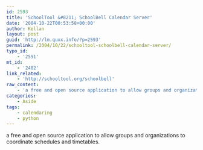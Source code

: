 ```yaml
---
id: 2593
title: 'SchoolTool &#8211; SchoolBell Calendar Server'
date: '2004-10-22T00:53:58+00:00'
author: Kellan
layout: post
guid: 'http://lm.quxx.info/?p=2593'
permalink: /2004/10/22/schooltool-schoolbell-calendar-server/
typo_id:
    - '2591'
mt_id:
    - '2482'
link_related:
    - 'http://schooltool.org/schoolbell'
raw_content:
    - 'a free and open source application to allow groups and organizations to coordinate schedules and timetables.'
categories:
    - Aside
tags:
    - calendaring
    - python
---
```


a free and open source application to allow groups and organizations to coordinate schedules and timetables.